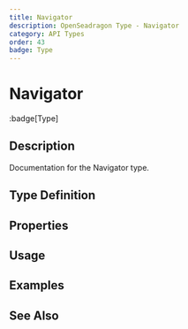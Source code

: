 ```yaml
---
title: Navigator
description: OpenSeadragon Type - Navigator
category: API Types
order: 43
badge: Type
---
```


# Navigator

:badge[Type]

## Description

Documentation for the Navigator type.

## Type Definition

## Properties

## Usage

## Examples

## See Also
